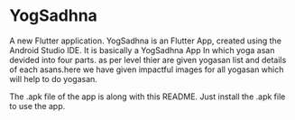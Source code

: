 # YogSadhna

A new Flutter application.
YogSadhna is an Flutter App, created using the Android Studio IDE. It is basically a YogSadhna App In which yoga asan devided into four parts. as per level thier are given yogasan list and details of each asans.here we have given impactful images for all yogasan which will help to do yogasan.

The .apk file of the app is along with this README. Just install the .apk file to use the app.
